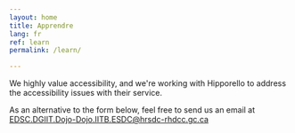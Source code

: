 ```yaml
---
layout: home
title: Apprendre
lang: fr
ref: learn
permalink: /learn/

---
```

We highly value accessibility, and we're working with Hipporello to address the accessibility issues with their service. 

As an alternative to the form below, feel free to send us an email at <a href="mailto:EDSC.DGIIT.DOJO-DOJO.IITB.ESDC@hrsdc-rhdcc.gc.ca">EDSC.DGIIT.Dojo-Dojo.IITB.ESDC@hrsdc-rhdcc.gc.ca</a>


<script src="https://portal.hipporello.net/default/embed.js?formId=44e5cc5a8d1649bcaa0afd86510c9254"></script>


